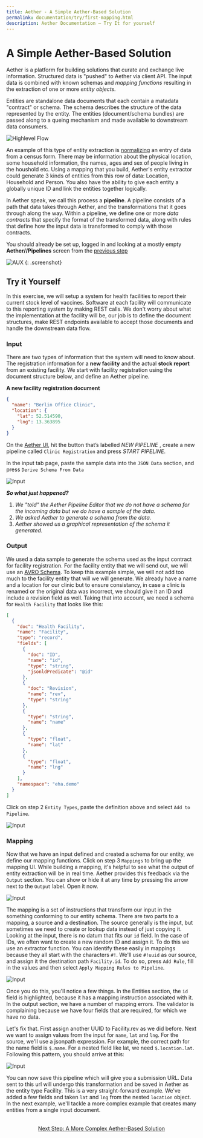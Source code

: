```yaml
---
title: Aether - A Simple Aether-Based Solution
permalink: documentation/try/first-mapping.html
description: Aether Documentation – Try It for yourself
---
```


# A Simple Aether-Based Solution

Aether is a platform for building solutions that curate and exchange live information. Structured data is "pushed" to Aether via client API.  The input data is combined with known schemas and _mapping functions_ resulting in the extraction of one or more _entity objects._

Entities are standalone data documents that each contain a matadata "contract" or schema.  The schema describes the structure of the data represented by the entity.  The entities (document/schema bundles) are passed along to a queing mechanism and made available to downstream data consumers.  

![Highlevel Flow](/images/highlevel-flow.png)

An example of this type of entity extraction is [normalizing](https://en.wikipedia.org/wiki/Database_normalization) an entry of data from a census form.  There may be information about the physical location, some household information, the names, ages and sex of people living in the houshold etc.  Using a mapping that you build, Aether's entity extractor could generate 3 kinds of entities from this row of data:  Location, Household and Person.  You also have the ability to give each entity a globally unique ID and link the entities together logically.  

In Aether speak, we call this process a **pipeline**.  A pipeline consists of a path that data takes through Aether, and the transformations that it goes through along the way. Within a pipeline, we define one or more _data contracts_ that specify the format of the transformed data, along with rules that define how the input data is transformed to comply with those contracts.

You should already be set up, logged in and looking at a mostly empty **Aether//Pipelines** screen from the [previous step](index)

![AUX](/images/screenshots/pipelines-overview-start.png)
{: .screenshot}

## Try it Yourself
In this exercise, we will setup a system for health facilities to report their current stock level of vaccines. Software at each facility will communicate to this reporting system by making REST calls. We don't worry about what the implementation at the facility will be, our job is to define the document structures, make REST endpoints available to accept those documents and handle the downstream data flow.

### Input
There are two types of information that the system will need to know about.  The registration information for a **new facility** and the actual **stock report** from an existing facility.  We start with facility registration using the document structure below, and define an Aether pipeline.

**A new facility registration document**
```json
{
  "name": "Berlin Office Clinic",
  "location": {
    "lat": 52.514590,
    "lng": 13.363895
  }
}
```
On the [Aether UI]([http://ui.aether.local), hit the button that’s labelled _NEW PIPELINE_ , create a new pipeline called `Clinic Registration` and press _START PIPELINE_.

In the input tab page, paste the sample data into the `JSON Data` section, and press `Derive Schema From Data`

![Input](/images/01-input.png)

_**So what just happened?**_
1. _We "told" the Aether Pipeline Editor that we do not have a schema for the incoming data but we do have a sample of the data._
2. _We asked Aether to generate a schema from the data._
3. _Aether showed us a graphical representation of the schema it generated._ 

### Output
We used a data sample to generate the schema used as the input contract for facility registration.  For the facility entity that we will send out, we will use an [AVRO Schema](https://en.wikipedia.org/wiki/Apache_Avro).  To keep this example simple, we will not add too much to the facility entity that will we will generate. We already have a name and a location for our clinic but to ensure consistancy, in case a clinic is renamed or the original data was incorrect, we should give it an ID and include a revision field as well. Taking that into account, we need a schema for `Health Facility` that looks like this:

```json
[
  {
    "doc": "Health Facility",
    "name": "Facility",
    "type": "record",
    "fields": [
      {
        "doc": "ID",
        "name": "id",
        "type": "string",
        "jsonldPredicate": "@id"
      },
      {
        "doc": "Revision",
        "name": "rev",
        "type": "string"
      },
      {
        "type": "string",
        "name": "name"
      },
      {
        "type": "float",
        "name": "lat"
      },
      {
        "type": "float",
        "name": "lng"
      }
    ],
    "namespace": "eha.demo"
  }
]
```
Click on step 2 `Entity Types`, paste the definition above and select `Add to Pipeline`.

![Input](/images/02-entities.png)

### Mapping
Now that we have an input defined and created a schema for our entity, we define our mapping functions. Click on step 3 `Mappings` to bring up the mapping UI. While building a mapping, it's helpful to see what the output of entity extraction will be in real time. Aether provides this feedback via the `Output` section. You can show or hide it at any time by pressing the arrow next to the `Output` label. Open it now.

![Input](/images/03-mapping.png)

The mapping is a set of instructions that transform our input in the something conforming to our entity schema. There are two parts to a mapping, a source and a destination. The source generally is the input, but sometimes we need to create or lookup data instead of just copying it. Looking at the input, there is no datum that fits our `id` field. In the case of IDs, we often want to create a new random ID and assign it. To do this we use an extractor function. You can identify these easily in mappings because they all start with the characters `#!`. We'll use `#!uuid` as our source, and assign it the destination path `Facility.id`. To do so, press `Add Rule`, fill in the values and then select `Apply Mapping Rules to Pipeline`.

![Input](/images/03a-mapping.png)

Once you do this, you'll notice a few things. In the Entities section, the `id` field is highlighted, because it has a mapping instruction associated with it. In the output section, we have a number of mapping errors. The validator is complaining because we have four fields that are required, for which we have no data. 

Let's fix that. First assign another UUID to Facility.rev as we did before. Next we want to assign values from the input for `name`, `lat` and `lng`. For the source, we'll use a jsonpath expression. For example, the correct path for the name field is `$.name`. For a nested field like lat, we need `$.location.lat`. Following this pattern, you should arrive at this:

![Input](/images/03b-mapping.png)

You can now save this pipeline which will give you a submission URL. Data sent to this url will undergo this transformation and be saved in Aether as the entity type Facility. This is a very straight-forward example. We've added a few fields and taken `lat` and `lng` from the nested `location` object. In the next example, we'll tackle a more complex example that creates many entities from a single input document.

<div style="margin-top: 2rem; text-align: center"><a href="walkthrough-core">Next Step: A More Complex Aether-Based Solution</a></div>
